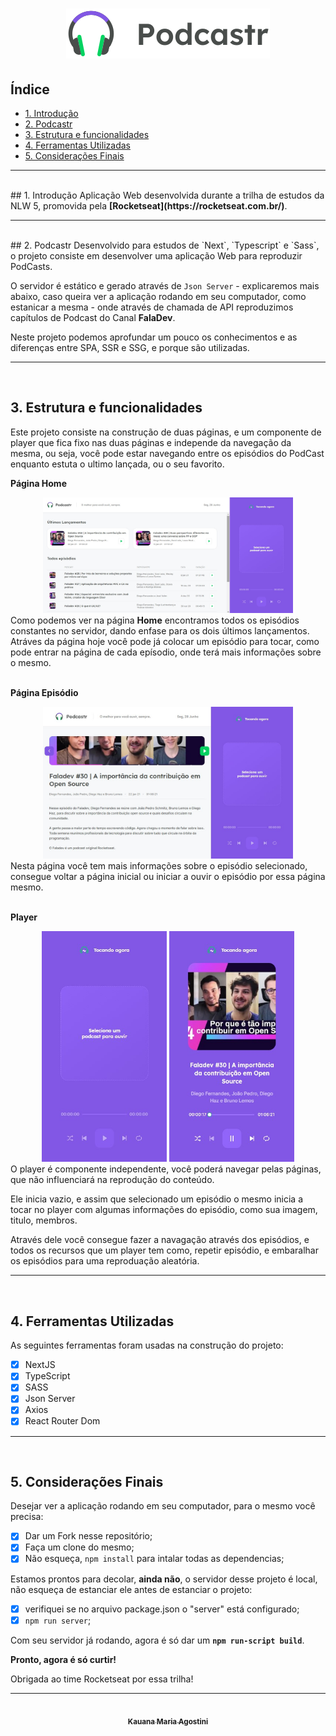<h1 align="center">
  <img src="./public/logo.svg"/> 
</h1>

## Índice

- [1. Introdução](#1-introdução)
- [2. Podcastr](#2-podcastr)
- [3. Estrutura e funcionalidades](#3-estrutura-e-funcionalidades)
- [4. Ferramentas Utilizadas](#4-ferramentas-utilizadas)
- [5. Considerações Finais](#5-considerações-finais)
 ---
<br>
## 1. Introdução
Aplicação Web desenvolvida durante a trilha de estudos da NLW 5, promovida pela <strong>[Rocketseat](https://rocketseat.com.br/)</strong>.

---
<br>
## 2. Podcastr
Desenvolvido para estudos de `Next`, `Typescript` e `Sass`, o projeto consiste em desenvolver uma aplicação Web para reproduzir PodCasts.

O servidor é estático e gerado através de `Json Server` - explicaremos mais abaixo, caso queira ver a aplicação rodando em seu computador, como estanicar a mesma - onde através de chamada de API reproduzimos capítulos de Podcast do Canal <strong>FalaDev</strong>.

Neste projeto podemos aprofundar um pouco os conhecimentos e as diferenças entre SPA, SSR e SSG, e porque são utilizadas.


---
<br>

## 3. Estrutura e funcionalidades
Este projeto consiste na construção de duas páginas, e um componente de player que fica fixo nas duas páginas e independe da navegação da mesma, ou seja, você pode estar navegando entre os episódios do PodCast enquanto estuta o ultimo lançada, ou o seu favorito.

<strong>Página Home</strong>
<div align="center" margin="5px">
  <img src="./src/assets/Home.jpg" width="400px"/>
</div>
Como podemos ver na página <strong>Home</strong> encontramos todos os episódios constantes no servidor, dando enfase para os dois últimos lançamentos.
Atráves da página hoje você pode já colocar um episódio para tocar, como pode entrar na página de cada epísodio, onde terá mais informações sobre o mesmo.
<br>
<br>

<strong>Página Episódio</strong>
<div align="center">
  <img src="./src/assets/Episode.jpg" width="400px"/>
</div>
Nesta página você tem mais informações sobre o episódio selecionado, consegue voltar a página inicial ou iniciar a ouvir o episódio por essa página mesmo.
<br>
<br>

<strong>Player</strong>
<div align="center">
  <img src="./src/assets/Player-wait.jpg" width="200px"/>
  <img src="./src/assets/Player-component.jpg" width="200px"/>
</div>
O player é componente independente, você poderá navegar pelas páginas, que não influenciará na reprodução do conteúdo.

Ele inicia vazio, e assim que selecionado um episódio o mesmo inicia a tocar no player com algumas informações do episódio, como sua imagem, titulo, membros.

Através dele você consegue fazer a navagação através dos episódios, e todos os recursos que um player tem como, repetir episódio, e embaralhar os episódios para uma reproduação aleatória.

---
<br>

## 4. Ferramentas Utilizadas

As seguintes ferramentas foram usadas na construção do projeto:

- [x] NextJS
- [x] TypeScript
- [x] SASS
- [x] Json Server
- [x] Axios
- [x] React Router Dom

---
<br>

## 5. Considerações Finais
Desejar ver a aplicação rodando em seu computador, para o mesmo você precisa:
- [x] Dar um Fork nesse repositório;
- [x] Faça um clone do mesmo;
- [x] Não esqueça, `npm install` para intalar todas as dependencias;

Estamos prontos para decolar, <strong>ainda não</strong>, o servidor desse projeto é local, não esqueça de estanciar ele antes de estanciar o projeto:
- [x] verifiquei se no arquivo package.json o "server" está configurado;
- [x] `npm run server`;

Com seu servidor já rodando, agora é só dar um <strong>`npm run-script build`</strong>.

<strong>Pronto, agora é só curtir!</strong>

Obrigada ao time Rocketseat por essa trilha!

---
<div align="center">
  <a href="https://github.com/kauanaagostini"><img style="border-radius: 50%;" src="https://avatars.githubusercontent.com/u/71272642?s=460&u=16e95ea294359879e6e99ad563f7e102f0823246&v=4" width="100px;" alt=""/><br /><sub><b>Kauana Maria Agostini</b></sub></a>
</div>
